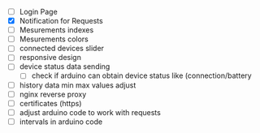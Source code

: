 
- [ ] Login Page
- [x] Notification for Requests
- [ ] Mesurements indexes
- [ ] Mesurements colors
- [ ] connected devices slider
- [ ] responsive design
- [ ] device status data sending
	- [ ] check if arduino can obtain device status like (connection/battery
- [ ] history data min max values adjust 
- [ ] nginx reverse proxy
- [ ] certificates (https)
- [ ] adjust arduino code to work with requests
- [ ] intervals in arduino code